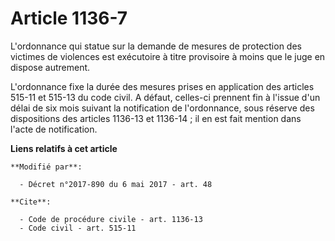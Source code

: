 # Article 1136-7

L'ordonnance qui statue sur la demande de mesures de protection des victimes de violences est exécutoire à titre provisoire à
moins que le juge en dispose autrement.

L'ordonnance fixe la durée des mesures prises en application des articles 515-11 et 515-13 du code civil. A défaut, celles-ci
prennent fin à l'issue d'un délai de six mois suivant la notification de l'ordonnance, sous réserve des dispositions des
articles 1136-13 et 1136-14 ; il en est fait mention dans l'acte de notification.

**Liens relatifs à cet article**

	**Modifié par**:

	  - Décret n°2017-890 du 6 mai 2017 - art. 48

	**Cite**:

	  - Code de procédure civile - art. 1136-13
	  - Code civil - art. 515-11

